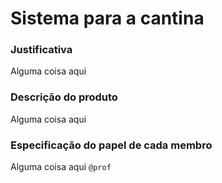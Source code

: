 # Sistema para a cantina

### Justificativa
Alguma coisa aqui

### Descrição do produto
Alguma coisa aqui

### Especificação do papel de cada membro
Alguma coisa aqui `@prof`
